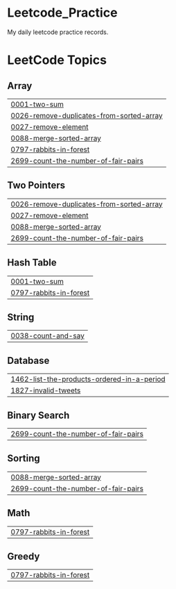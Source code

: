 # Leetcode_Practice
My daily leetcode practice records.

<!---LeetCode Topics Start-->
# LeetCode Topics
## Array
|  |
| ------- |
| [0001-two-sum](https://github.com/SDGCODES/Leetcode_Practice/tree/master/0001-two-sum) |
| [0026-remove-duplicates-from-sorted-array](https://github.com/SDGCODES/Leetcode_Practice/tree/master/0026-remove-duplicates-from-sorted-array) |
| [0027-remove-element](https://github.com/SDGCODES/Leetcode_Practice/tree/master/0027-remove-element) |
| [0088-merge-sorted-array](https://github.com/SDGCODES/Leetcode_Practice/tree/master/0088-merge-sorted-array) |
| [0797-rabbits-in-forest](https://github.com/SDGCODES/Leetcode_Practice/tree/master/0797-rabbits-in-forest) |
| [2699-count-the-number-of-fair-pairs](https://github.com/SDGCODES/Leetcode_Practice/tree/master/2699-count-the-number-of-fair-pairs) |
## Two Pointers
|  |
| ------- |
| [0026-remove-duplicates-from-sorted-array](https://github.com/SDGCODES/Leetcode_Practice/tree/master/0026-remove-duplicates-from-sorted-array) |
| [0027-remove-element](https://github.com/SDGCODES/Leetcode_Practice/tree/master/0027-remove-element) |
| [0088-merge-sorted-array](https://github.com/SDGCODES/Leetcode_Practice/tree/master/0088-merge-sorted-array) |
| [2699-count-the-number-of-fair-pairs](https://github.com/SDGCODES/Leetcode_Practice/tree/master/2699-count-the-number-of-fair-pairs) |
## Hash Table
|  |
| ------- |
| [0001-two-sum](https://github.com/SDGCODES/Leetcode_Practice/tree/master/0001-two-sum) |
| [0797-rabbits-in-forest](https://github.com/SDGCODES/Leetcode_Practice/tree/master/0797-rabbits-in-forest) |
## String
|  |
| ------- |
| [0038-count-and-say](https://github.com/SDGCODES/Leetcode_Practice/tree/master/0038-count-and-say) |
## Database
|  |
| ------- |
| [1462-list-the-products-ordered-in-a-period](https://github.com/SDGCODES/Leetcode_Practice/tree/master/1462-list-the-products-ordered-in-a-period) |
| [1827-invalid-tweets](https://github.com/SDGCODES/Leetcode_Practice/tree/master/1827-invalid-tweets) |
## Binary Search
|  |
| ------- |
| [2699-count-the-number-of-fair-pairs](https://github.com/SDGCODES/Leetcode_Practice/tree/master/2699-count-the-number-of-fair-pairs) |
## Sorting
|  |
| ------- |
| [0088-merge-sorted-array](https://github.com/SDGCODES/Leetcode_Practice/tree/master/0088-merge-sorted-array) |
| [2699-count-the-number-of-fair-pairs](https://github.com/SDGCODES/Leetcode_Practice/tree/master/2699-count-the-number-of-fair-pairs) |
## Math
|  |
| ------- |
| [0797-rabbits-in-forest](https://github.com/SDGCODES/Leetcode_Practice/tree/master/0797-rabbits-in-forest) |
## Greedy
|  |
| ------- |
| [0797-rabbits-in-forest](https://github.com/SDGCODES/Leetcode_Practice/tree/master/0797-rabbits-in-forest) |
<!---LeetCode Topics End-->